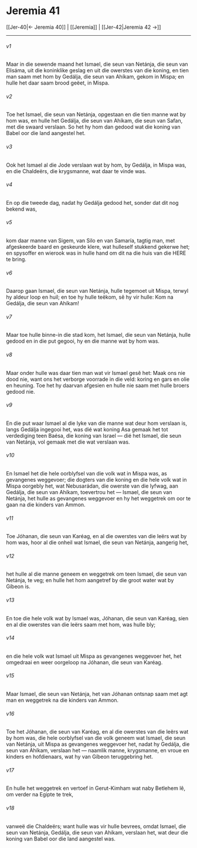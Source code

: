 # Jeremia 41

[[Jer-40|← Jeremia 40]] | [[Jeremia]] | [[Jer-42|Jeremia 42 →]]
***

###### v1
Maar in die sewende maand het Ismael, die seun van Netánja, die seun van Elisáma, uit die koninklike geslag en uit die owerstes van die koning, en tien man saam met hom by Gedálja, die seun van Ahíkam, gekom in Mispa; en hulle het daar saam brood geëet, in Mispa. 
###### v2
Toe het Ismael, die seun van Netánja, opgestaan en die tien manne wat by hom was, en hulle het Gedálja, die seun van Ahíkam, die seun van Safan, met die swaard verslaan. So het hy hom dan gedood wat die koning van Babel oor die land aangestel het. 
###### v3
Ook het Ismael al die Jode verslaan wat by hom, by Gedálja, in Mispa was, en die Chaldeërs, die krygsmanne, wat daar te vinde was. 
###### v4
En op die tweede dag, nadat hy Gedálja gedood het, sonder dat dit nog bekend was, 
###### v5
kom daar manne van Sigem, van Silo en van Samaría, tagtig man, met afgeskeerde baard en geskeurde klere, wat hulleself stukkend gekerwe het; en spysoffer en wierook was in hulle hand om dit na die huis van die HERE te bring. 
###### v6
Daarop gaan Ismael, die seun van Netánja, hulle tegemoet uit Mispa, terwyl hy aldeur loop en huil; en toe hy hulle teëkom, sê hy vir hulle: Kom na Gedálja, die seun van Ahíkam! 
###### v7
Maar toe hulle binne-in die stad kom, het Ismael, die seun van Netánja, hulle gedood en in die put gegooi, hy en die manne wat by hom was. 
###### v8
Maar onder hulle was daar tien man wat vir Ismael gesê het: Maak ons nie dood nie, want ons het verborge voorrade in die veld: koring en gars en olie en heuning. Toe het hy daarvan afgesien en hulle nie saam met hulle broers gedood nie. 
###### v9
En die put waar Ismael al die lyke van die manne wat deur hom verslaan is, langs Gedálja ingegooi het, was dié wat koning Asa gemaak het tot verdediging teen Baésa, die koning van Israel — dié het Ismael, die seun van Netánja, vol gemaak met die wat verslaan was. 
###### v10
En Ismael het die hele oorblyfsel van die volk wat in Mispa was, as gevangenes weggevoer; die dogters van die koning en die hele volk wat in Mispa oorgebly het, wat Nebusarádan, die owerste van die lyfwag, aan Gedálja, die seun van Ahíkam, toevertrou het — Ismael, die seun van Netánja, het hulle as gevangenes weggevoer en hy het weggetrek om oor te gaan na die kinders van Ammon. 
###### v11
Toe Jóhanan, die seun van Karéag, en al die owerstes van die leërs wat by hom was, hoor al die onheil wat Ismael, die seun van Netánja, aangerig het, 
###### v12
het hulle al die manne geneem en weggetrek om teen Ismael, die seun van Netánja, te veg; en hulle het hom aangetref by die groot water wat by Gíbeon is. 
###### v13
En toe die hele volk wat by Ismael was, Jóhanan, die seun van Karéag, sien en al die owerstes van die leërs saam met hom, was hulle bly; 
###### v14
en die hele volk wat Ismael uit Mispa as gevangenes weggevoer het, het omgedraai en weer oorgeloop na Jóhanan, die seun van Karéag. 
###### v15
Maar Ismael, die seun van Netánja, het van Jóhanan ontsnap saam met agt man en weggetrek na die kinders van Ammon. 
###### v16
Toe het Jóhanan, die seun van Karéag, en al die owerstes van die leërs wat by hom was, die hele oorblyfsel van die volk geneem wat Ismael, die seun van Netánja, uit Mispa as gevangenes weggevoer het, nadat hy Gedálja, die seun van Ahíkam, verslaan het — naamlik manne, krygsmanne, en vroue en kinders en hofdienaars, wat hy van Gíbeon teruggebring het. 
###### v17
En hulle het weggetrek en vertoef in Gerut-Kimham wat naby Betlehem lê, om verder na Egipte te trek, 
###### v18
vanweë die Chaldeërs; want hulle was vir hulle bevrees, omdat Ismael, die seun van Netánja, Gedálja, die seun van Ahíkam, verslaan het, wat deur die koning van Babel oor die land aangestel was. 
